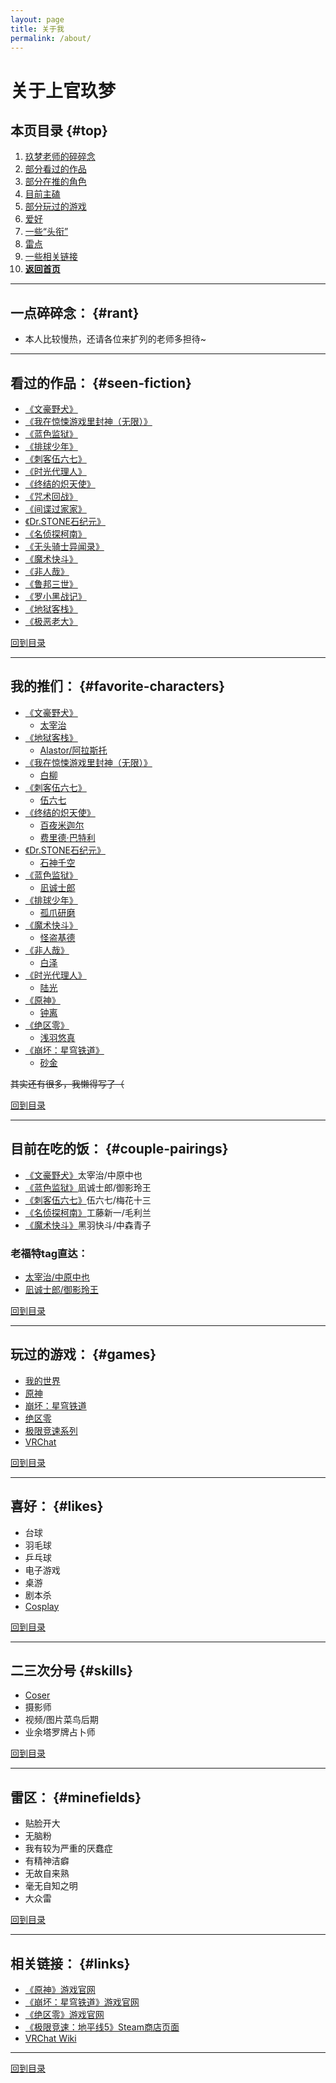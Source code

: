 ```yaml
---
layout: page
title: 关于我
permalink: /about/
---
```


# 关于上官玖梦

## 本页目录 {#top}
1. [玖梦老师的碎碎念](#rant)
2. [部分看过的作品](#seen-fiction)
3. [部分在推的角色](#favorite-characters)
4. [目前主磕](#couple-pairings)
5. [部分玩过的游戏](#games)
6. [爱好](#likes)
7. [一些“头衔”](#skills)
8. [雷点](#minefields)
9. [一些相关链接](#links)
10. [**返回首页**](https://www.jumern.com/)

---

## 一点碎碎念： {#rant}
- 本人比较慢热，还请各位来扩列的老师多担待~

---

## 看过的作品： {#seen-fiction}
- [《文豪野犬》](https://mzh.moegirl.org.cn/%E6%96%87%E8%B1%AA%E9%87%8E%E7%8A%AC)
- [《我在惊悚游戏里封神（无限）》](https://www.jjwxc.net/onebook.php?novelid=4218910)
- [《蓝色监狱》](https://mzh.moegirl.org.cn/%E8%93%9D%E8%89%B2%E7%9B%91%E7%8B%B1)
- [《排球少年》](https://mzh.moegirl.org.cn/%E6%8E%92%E7%90%83%E5%B0%91%E5%B9%B4%EF%BC%81%EF%BC%81)
- [《刺客伍六七》](https://mzh.moegirl.org.cn/%E4%BC%8D%E5%85%AD%E4%B8%83)
- [《时光代理人》](https://mzh.moegirl.org.cn/%E6%97%B6%E5%85%89%E4%BB%A3%E7%90%86%E4%BA%BA)
- [《终结的炽天使》](https://mzh.moegirl.org.cn/%E7%BB%88%E7%BB%93%E7%9A%84%E7%82%BD%E5%A4%A9%E4%BD%BF)
- [《咒术回战》](https://mzh.moegirl.org.cn/%E5%92%92%E6%9C%AF%E5%9B%9E%E6%88%98)
- [《间谍过家家》](https://mzh.moegirl.org.cn/%E9%97%B4%E8%B0%8D%E8%BF%87%E5%AE%B6%E5%AE%B6)
- [《Dr.STONE石纪元》](https://mzh.moegirl.org.cn/%E7%9F%B3%E7%BA%AA%E5%85%83)
- [《名侦探柯南》](https://mzh.moegirl.org.cn/%E5%90%8D%E4%BE%A6%E6%8E%A2%E6%9F%AF%E5%8D%97)
- [《无头骑士异闻录》](https://mzh.moegirl.org.cn/%E6%97%A0%E5%A4%B4%E9%AA%91%E5%A3%AB%E5%BC%82%E9%97%BB%E5%BD%95)
- [《魔术快斗》](https://mzh.moegirl.org.cn/%E9%AD%94%E6%9C%AF%E5%BF%AB%E6%96%97)
- [《非人哉》](https://mzh.moegirl.org.cn/%E9%9D%9E%E4%BA%BA%E5%93%89)
- [《鲁邦三世》](https://mzh.moegirl.org.cn/%E9%B2%81%E9%82%A6%E4%B8%89%E4%B8%96)
- [《罗小黑战记》](https://mzh.moegirl.org.cn/%E7%BD%97%E5%B0%8F%E9%BB%91%E6%88%98%E8%AE%B0)
- [《地狱客栈》](https://mzh.moegirl.org.cn/%E5%9C%B0%E7%8B%B1%E5%AE%A2%E6%A0%88)
- [《极恶老大》](https://mzh.moegirl.org.cn/%E6%9E%81%E6%81%B6%E8%80%81%E5%A4%A7)

[回到目录](#top)

---

## 我的推们： {#favorite-characters}
- [《文豪野犬》](https://mzh.moegirl.org.cn/%E6%96%87%E8%B1%AA%E9%87%8E%E7%8A%AC)
    - [太宰治](https://mzh.moegirl.org.cn/%E6%96%87%E8%B1%AA%E9%87%8E%E7%8A%AC:%E5%A4%AA%E5%AE%B0%E6%B2%BB)
- [《地狱客栈》](https://mzh.moegirl.org.cn/%E5%9C%B0%E7%8B%B1%E5%AE%A2%E6%A0%88)
    - [Alastor/阿拉斯托](https://mzh.moegirl.org.cn/%E9%98%BF%E6%8B%89%E6%96%AF%E6%89%98)
- [《我在惊悚游戏里封神（无限）》](https://www.jjwxc.net/onebook.php?novelid=4218910)
    - [白柳](https://baike.baidu.com/item/%E7%99%BD%E6%9F%B3/61123703)
- [《刺客伍六七》](https://mzh.moegirl.org.cn/%E4%BC%8D%E5%85%AD%E4%B8%83)
    - [伍六七](https://mzh.moegirl.org.cn/%E4%BC%8D%E5%85%AD%E4%B8%83(%E8%A7%92%E8%89%B2)#)
- [《终结的炽天使》](https://mzh.moegirl.org.cn/%E7%BB%88%E7%BB%93%E7%9A%84%E7%82%BD%E5%A4%A9%E4%BD%BF)
    - [百夜米迦尔](https://mzh.moegirl.org.cn/%E7%99%BE%E5%A4%9C%E7%B1%B3%E8%BF%A6%E5%B0%94)
    - [费里德·巴特利](https://mzh.moegirl.org.cn/%E8%B4%B9%E9%87%8C%E5%BE%B7%C2%B7%E5%B7%B4%E7%89%B9%E5%88%A9)
- [《Dr.STONE石纪元》](https://mzh.moegirl.org.cn/%E7%9F%B3%E7%BA%AA%E5%85%83)
    - [石神千空](https://mzh.moegirl.org.cn/%E7%9F%B3%E7%A5%9E%E5%8D%83%E7%A9%BA)
- [《蓝色监狱》](https://mzh.moegirl.org.cn/%E8%93%9D%E8%89%B2%E7%9B%91%E7%8B%B1)
    - [凪诚士郎](https://mzh.moegirl.org.cn/%E5%87%AA%E8%AF%9A%E5%A3%AB%E9%83%8E)
- [《排球少年》](https://mzh.moegirl.org.cn/%E6%8E%92%E7%90%83%E5%B0%91%E5%B9%B4%EF%BC%81%EF%BC%81)
    - [孤爪研磨](https://mzh.moegirl.org.cn/%E5%AD%A4%E7%88%AA%E7%A0%94%E7%A3%A8)
- [《魔术快斗》](https://mzh.moegirl.org.cn/%E9%AD%94%E6%9C%AF%E5%BF%AB%E6%96%97)
    - [怪盗基德](https://mzh.moegirl.org.cn/%E6%80%AA%E7%9B%97%E5%9F%BA%E5%BE%B7)
- [《非人哉》](https://mzh.moegirl.org.cn/%E9%9D%9E%E4%BA%BA%E5%93%89)
    - [白泽](https://mzh.moegirl.org.cn/%E9%9D%9E%E4%BA%BA%E5%93%89:%E7%99%BD%E6%B3%BD)
- [《时光代理人》](https://mzh.moegirl.org.cn/%E6%97%B6%E5%85%89%E4%BB%A3%E7%90%86%E4%BA%BA)
    - [陆光](https://mzh.moegirl.org.cn/%E9%99%86%E5%85%89)
- [《原神》](https://mzh.moegirl.org.cn/%E5%8E%9F%E7%A5%9E)
    - [钟离](https://mzh.moegirl.org.cn/%E9%92%9F%E7%A6%BB)
- [《绝区零》](https://mzh.moegirl.org.cn/%E7%BB%9D%E5%8C%BA%E9%9B%B6)
    - [浅羽悠真](https://mzh.moegirl.org.cn/%E6%B5%85%E7%BE%BD%E6%82%A0%E7%9C%9F)
- [《崩坏：星穹铁道》](https://mzh.moegirl.org.cn/%E5%B4%A9%E5%9D%8F%EF%BC%9A%E6%98%9F%E7%A9%B9%E9%93%81%E9%81%93)
    - [砂金](https://mzh.moegirl.org.cn/%E7%A0%82%E9%87%91)

~~其实还有很多，我懒得写了（~~

[回到目录](#top)

---

## 目前在吃的饭： {#couple-pairings}
- [《文豪野犬》](https://mzh.moegirl.org.cn/%E6%96%87%E8%B1%AA%E9%87%8E%E7%8A%AC)太宰治/中原中也
- [《蓝色监狱》](https://mzh.moegirl.org.cn/%E8%93%9D%E8%89%B2%E7%9B%91%E7%8B%B1)凪诚士郎/御影玲王
- [《刺客伍六七》](https://mzh.moegirl.org.cn/%E4%BC%8D%E5%85%AD%E4%B8%83)伍六七/梅花十三
- [《名侦探柯南》](https://mzh.moegirl.org.cn/%E5%90%8D%E4%BE%A6%E6%8E%A2%E6%9F%AF%E5%8D%97)工藤新一/毛利兰
- [《魔术快斗》](https://mzh.moegirl.org.cn/%E9%AD%94%E6%9C%AF%E5%BF%AB%E6%96%97)黑羽快斗/中森青子

### 老福特tag直达：
- [太宰治/中原中也](https://www.lofter.com/tag/%E5%A4%AA%E4%B8%AD)
- [凪诚士郎/御影玲王](https://www.lofter.com/tag/%E5%87%AA%E7%8E%B2)

[回到目录](#top)

---

## 玩过的游戏： {#games}
- [我的世界](https://zh.minecraft.wiki/)
- [原神](https://mzh.moegirl.org.cn/%E5%8E%9F%E7%A5%9E)
- [崩坏：星穹铁道](https://mzh.moegirl.org.cn/%E5%B4%A9%E5%9D%8F%EF%BC%9A%E6%98%9F%E7%A9%B9%E9%93%81%E9%81%93)
- [绝区零](https://mzh.moegirl.org.cn/%E7%BB%9D%E5%8C%BA%E9%9B%B6)
- [极限竞速系列](https://mzh.moegirl.org.cn/%E6%9E%81%E9%99%90%E7%AB%9E%E9%80%9F%E7%B3%BB%E5%88%97)
- [VRChat](https://mzh.moegirl.org.cn/VRChat)

[回到目录](#top)

---

## 喜好： {#likes}
- 台球
- 羽毛球
- 乒乓球
- 电子游戏
- 桌游
- 剧本杀
- [Cosplay](https://mzh.moegirl.org.cn/Cosplay(%E6%B4%BB%E5%8A%A8)#)

[回到目录](#top)

---

## 二三次分号 {#skills}
- [Coser](https://mzh.moegirl.org.cn/Cosplayer)
- 摄影师
- 视频/图片菜鸟后期
- 业余塔罗牌占卜师

[回到目录](#top)

---

## 雷区： {#minefields}
- 贴脸开大
- 无脑粉
- 我有较为严重的厌蠢症
- 有精神洁癖
- 无故自来熟
- 毫无自知之明
- 大众雷

[回到目录](#top)

---

## 相关链接： {#links}
- [《原神》游戏官网](https://www.yuanshen.com/)
- [《崩坏：星穹铁道》游戏官网](https://sr.mihoyo.com/)
- [《绝区零》游戏官网](https://zzz.mihoyo.com/main/)
- [《极限竞速：地平线5》Steam商店页面](https://store.steampowered.com/app/1551360/_5/?l=schinese)
- [VRChat Wiki](https://wiki.vrchat.com/wiki/Getting_Started/zh-hans)

---

[回到目录](#top)